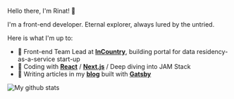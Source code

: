 ﻿Hello there, I'm Rinat! 👋

I'm a front-end developer. Eternal explorer, always lured by the untried.

Here is what I'm up to:

- :office: Front-end Team Lead at **[InCountry](https://incountry.com)**, building portal for data residency-as-a-service start-up
- :rocket: Coding with **[React](https://reactjs.org/)** / **[Next.js](https://https://nextjs.org/)** / Deep diving into JAM Stack
- :book: Writing articles in my **[blog](https://rinat-rezyapov.netlify.app/)** built with **[Gatsby](https://www.gatsbyjs.com/)**


![My github stats](https://github-readme-stats.vercel.app/api?username=RinatRezyapov&show_icons=true&theme=calm)
   
